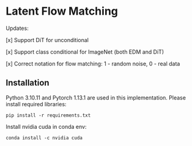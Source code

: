 # Latent Flow Matching

Updates:

[x] Support DiT for unconditional

[x] Support class conditional for ImageNet (both EDM and DiT)

[x] Correct notation for flow matching: 1 - random noise, 0 - real data

## Installation
Python 3.10.11 and Pytorch 1.13.1 are used in this implementation.
Please install required libraries:
```
pip install -r requirements.txt
```
Install nvidia cuda in conda env:
```
conda install -c nvidia cuda
```

